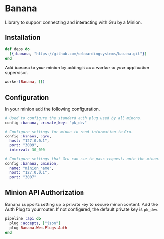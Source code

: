 # Banana

Library to support connecting and interacting with Gru by a Minion.

## Installation

```elixir
def deps do
  [{:banana, "https://github.com/onboardingsystems/banana.git"}]
end
```

Add banana to your minion by adding it as a worker to your application supervisor.

```elixir
worker(Banana, [])
```

## Configuration

In your minion add the following configuration.

```elixir
# Used to configure the standard auth plug used by all minons.
config :banana, private_key: "pk_dev"

# Configure settings for minon to send information to Gru.
config :banana, :gru,
  host: "127.0.0.1",
  port: "3009",
  interval: 30_000

# Configure settings that Gru can use to pass requests onto the minon.
config :banana, :minion,
  name: "minion_name",
  host: "127.0.0.1",
  port: "3007"
```

## Minion API Authorization

Banana supports setting up a private key to secure minon content. Add the Auth Plug to your router.
If not configured, the default private key is `pk_dev`.

```elixir
pipeline :api do
  plug :accepts, ["json"]
  plug Banana.Web.Plugs.Auth
end
```
